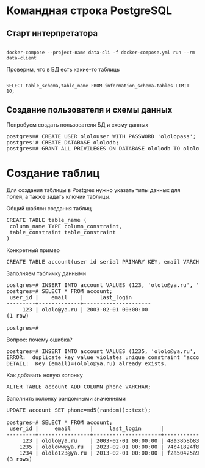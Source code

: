 # Командная строка PostgreSQL

## Старт интерпретатора

<code>
docker-compose --project-name data-cli -f docker-compose.yml run --rm data-client
</code>

Проверим, что в БД есть какие-то таблицы

<code>
SELECT table_schema,table_name FROM information_schema.tables LIMIT 10;
</code>


## Создание пользователя и схемы данных

Попробуем создать пользователя БД и схему данных

<pre>
postgres=# CREATE USER ololouser WITH PASSWORD 'ololopass';
postgres'# CREATE DATABASE ololodb;
postgres=# GRANT ALL PRIVILEGES ON DATABASE ololodb TO ololouser;
</pre>

# Создание таблиц

Для создания таблицы в Postgres нужно указать типы данных для полей, а также задать ключии таблицы.

Общий шаблон создания таблиц

<pre>
CREATE TABLE table_name (
 column_name TYPE column_constraint,
 table_constraint table_constraint
)
</pre>

Конкретный пример

<pre>
CREATE TABLE account(user_id serial PRIMARY KEY, email VARCHAR (355) UNIQUE NOT NULL, last_login TIMESTAMP);
</pre>

Заполняем табличку данными

<pre>
postgres=# INSERT INTO account VALUES (123, 'ololo@ya.ru', '2003-2-1'::timestamp);
postgres=# SELECT * FROM account;
 user_id |    email    |     last_login
---------+-------------+---------------------
     123 | ololo@ya.ru | 2003-02-01 00:00:00
(1 row)

postgres=#
</pre>

Вопрос: почему ошибка?
<pre>
postgres=# INSERT INTO account VALUES (1235, 'ololo@ya.ru', '2023-2-1'::timestamp), (1234, 'ololo123@ya.ru', '2013-2-1'::timestamp);
ERROR:  duplicate key value violates unique constraint "account_email_key"
DETAIL:  Key (email)=(ololo@ya.ru) already exists.
</pre>

Как добавить новую колонку
<pre>
ALTER TABLE account ADD COLUMN phone VARCHAR;
</pre>

Заполнить колонку рандомными значениями
<pre>
UPDATE account SET phone=md5(random()::text);

postgres=# SELECT * FROM account;
 user_id |     email      |     last_login      |              phone
---------+----------------+---------------------+----------------------------------
     123 | ololo@ya.ru    | 2003-02-01 00:00:00 | 48a38b8b836d5ee6bc01d801c3712e9d
    1235 | ololoww@ya.ru  | 2023-02-01 00:00:00 | 74c41824f87047170e4bd7ea701d09b0
    1234 | ololo123@ya.ru | 2013-02-01 00:00:00 | f2a50425a94d4d6add1036b9b4ba4c67
(3 rows)

</pre>

